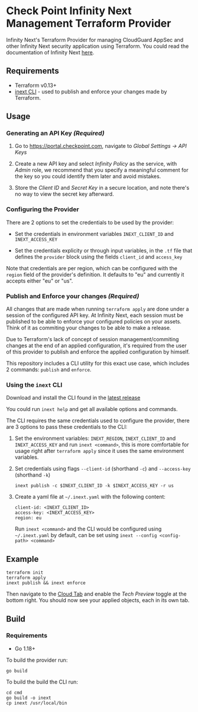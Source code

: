 # Check Point Infinity Next Management Terraform Provider
Infinity Next's Terraform Provider for managing CloudGuard AppSec and other Infinity Next security application using Terraform.
You could read the documentation of Infinity Next [here](https://github.com/CheckPointSW/infinitynext-documentation-source).

## Requirements
* Terraform v0.13+
* [inext CLI](https://github.com/CheckPointSW/infinity-next-terraform-cli/releases/latest) - used to publish and enforce your changes made by Terraform.

## Usage
### Generating an API Key *(Required)*

1. Go to https://portal.checkpoint.com, navigate to *Global Settings -> API Keys*

2. Create a new API key and select *Infinity Policy* as the service, with *Admin* role, we recommend that you specify a meaningful comment for the key so you could identify them later and avoid mistakes.

3. Store the *Client ID* and *Secret Key* in a secure location, and note there's no way to view the secret key afterward.

### Configuring the Provider
There are 2 options to set the credentials to be used by the provider:

* Set the credentials in environment variables `INEXT_CLIENT_ID` and `INEXT_ACCESS_KEY`

* Set the credentials explicity or through input variables, in the `.tf` file that defines the `provider` block using the fields `client_id` and `access_key`

Note that credentials are per region, which can be configured with the `region` field of the provider's definition. It defaults to "eu" and currently it accepts either "eu" or "us".
### Publish and Enforce your changes *(Required)*
All changes that are made when running `terraform apply` are done under a session of the configured API key.
At Infinity Next, each session must be published to be able to enforce your configured policies on your assets. Think of it as commiting your changes to be able to make a release.

Due to Terraform's lack of concept of session management/commiting changes at the end of an applied configuration, it's required from the user of this provider to publish and enforce the applied configuration by himself.

This repository includes a CLI utility for this exact use case, which includes 2 commands: `publish` and `enforce`.

### Using the `inext` CLI
Download and install the CLI found in the [latest release](https://github.com/CheckPointSW/infinity-next-terraform-cli/releases/latest)

You could run `inext help` and get all available options and commands.

The CLI requires the same credentials used to configure the provider, there are 3 options to pass these credentials to the CLI:

1. Set the environment variables: `INEXT_REGION`, `INEXT_CLIENT_ID` and `INEXT_ACCESS_KEY` and run `inext <command>`, this is more comfortable for usage right after `terraform apply` since it uses the same environment variables.
   
2. Set credentials using flags `--client-id` (shorthand `-c`) and `--access-key` (shorthand `-k`)
   ```
   inext publish -c $INEXT_CLIENT_ID -k $INEXT_ACCESS_KEY -r us
   ```

3. Create a yaml file at `~/.inext.yaml` with the following content:
   ```
   client-id: <INEXT_CLIENT_ID>
   access-key: <INEXT_ACCESS_KEY>
   region: eu
   ```
   Run `inext <command>` and the CLI would be configured using `~/.inext.yaml` by default, can be set using `inext --config <config-path> <command>`

## Example
```
terraform init
terraform apply
inext publish && inext enforce
```
Then navigate to the [Cloud Tab](https://portal.checkpoint.com/dashboard/policy#/cloud/getting-started) and enable the *Tech Preview* toggle at the bottom right.
You should now see your applied objects, each in its own tab.

## Build
### Requirements
* Go 1.18+
  
To build the provider run:
```
go build
```

To build the build the CLI run:
```
cd cmd
go build -o inext
cp inext /usr/local/bin
```
